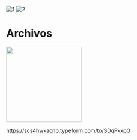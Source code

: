 ![1](https://user-images.githubusercontent.com/81307858/113519935-94731800-955d-11eb-8d60-9f318b1d8c40.png)
![2](https://user-images.githubusercontent.com/81307858/113519938-98069f00-955d-11eb-859b-e11ea3504012.png)

# Archivos


[<img align="center" width="200px" src="![Descargar aquí](https://user-images.githubusercontent.com/81307858/113522455-88dc1d00-956e-11eb-9dce-5ac39b7d2629.png)
" />][Descargar]

[Descargar]: https://drive.google.com/drive/u/1/folders/14gaAcVQQJE1JtKCbYrey1wCUWexvY9nC




 https://scs4hwkacnb.typeform.com/to/SDqPkxpG
